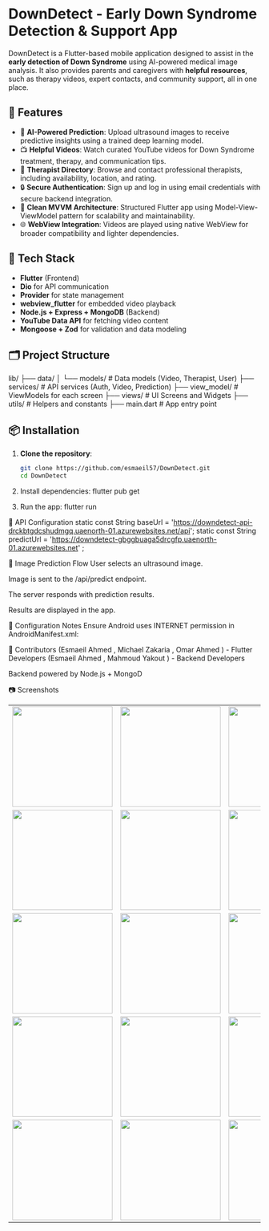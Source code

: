 # DownDetect - Early Down Syndrome Detection & Support App

DownDetect is a Flutter-based mobile application designed to assist in the **early detection of Down Syndrome** using AI-powered medical image analysis. It also provides parents and caregivers with **helpful resources**, such as therapy videos, expert contacts, and community support, all in one place.

## 🚀 Features

- 🧠 **AI-Powered Prediction**: Upload ultrasound images to receive predictive insights using a trained deep learning model.
- 📺 **Helpful Videos**: Watch curated YouTube videos for Down Syndrome treatment, therapy, and communication tips.
- 📍 **Therapist Directory**: Browse and contact professional therapists, including availability, location, and rating.
- 🔒 **Secure Authentication**: Sign up and log in using email credentials with secure backend integration.
- 📱 **Clean MVVM Architecture**: Structured Flutter app using Model-View-ViewModel pattern for scalability and maintainability.
- 🌐 **WebView Integration**: Videos are played using native WebView for broader compatibility and lighter dependencies.

## 🧩 Tech Stack

- **Flutter** (Frontend)
- **Dio** for API communication
- **Provider** for state management
- **webview_flutter** for embedded video playback
- **Node.js + Express + MongoDB** (Backend)
- **YouTube Data API** for fetching video content
- **Mongoose + Zod** for validation and data modeling

## 🗂️ Project Structure

lib/
├── data/
│ └── models/ # Data models (Video, Therapist, User)
├── services/ # API services (Auth, Video, Prediction)
├── view_model/ # ViewModels for each screen
├── views/ # UI Screens and Widgets
├── utils/ # Helpers and constants
├── main.dart # App entry point


## 📦 Installation

1. **Clone the repository**:
   ```bash
   git clone https://github.com/esmaeil57/DownDetect.git
   cd DownDetect

2. Install dependencies:
   flutter pub get

3. Run the app:
   flutter run 

🔐 API Configuration
 static const String baseUrl = 'https://downdetect-api-drckbtgdcshudmgq.uaenorth-01.azurewebsites.net/api';
  static const String predictUrl = 'https://downdetect-gbggbuaga5drcgfp.uaenorth-01.azurewebsites.net' ;

📸 Image Prediction Flow
User selects an ultrasound image.

Image is sent to the /api/predict endpoint.

The server responds with prediction results.

Results are displayed in the app.

🔧 Configuration Notes
Ensure Android uses INTERNET permission in AndroidManifest.xml:
<uses-permission android:name="android.permission.INTERNET"/>

🤝 Contributors
(Esmaeil Ahmed , Michael Zakaria , Omar Ahmed ) - Flutter Developers
(Esmaeil Ahmed , Mahmoud Yakout ) - Backend Developers

Backend powered by Node.js + MongoD

📷 Screenshots
<div align="center"> <table> <tr> <td><img src="https://github.com/user-attachments/assets/2950f87f-d138-45bf-9e1f-aa3919f6cc90" width="200"/></td> <td><img src="https://github.com/user-attachments/assets/26eb861a-31cc-4d1a-b6ef-f451f10db28b" width="200"/></td> <td><img src="https://github.com/user-attachments/assets/82f9cb73-d83f-4a53-b64e-93c9384c55cc" width="200"/></td> </tr> <tr> <td><img src="https://github.com/user-attachments/assets/ddf9aed0-85a7-43ff-a998-a066e26197f3" width="200"/></td> <td><img src="https://github.com/user-attachments/assets/e1ac627c-5b7d-47c0-b882-d86c337ed70c" width="200"/></td> <td><img src="https://github.com/user-attachments/assets/a4c90336-549b-4bd5-ba1f-ab5bb498361f" width="200"/></td> </tr> <tr> <td><img src="https://github.com/user-attachments/assets/731392af-0e3b-40fa-90cb-1b33ce334e66" width="200"/></td> <td><img src="https://github.com/user-attachments/assets/331c4503-aaaf-4a66-9062-6f2ca0f30ea8" width="200"/></td> <td><img src="https://github.com/user-attachments/assets/f61003a5-7bf1-475a-b991-4259157419eb" width="200"/></td> </tr> <tr> <td><img src="https://github.com/user-attachments/assets/2fa9ef8c-2c37-4064-8c73-bfc475963213" width="200"/></td> <td><img src="https://github.com/user-attachments/assets/a821cefd-a68e-4fa7-9415-02ff6d115dc9" width="200"/></td> <td><img src="https://github.com/user-attachments/assets/fd17f286-7c9f-4ef2-85a7-33228a429f92" width="200"/></td> </tr> <tr> <td><img src="https://github.com/user-attachments/assets/bdeb733c-4f65-4cb0-95a3-5be74983177b" width="200"/></td> <td><img src="https://github.com/user-attachments/assets/e2de5ede-ed26-4cc7-a149-d723bf605b16" width="200"/></td> <td><img src="https://github.com/user-attachments/assets/2a7ccf61-3efd-4c86-bb67-38c3bfe5d12c" width="200"/></td> </tr> </table> </div>
